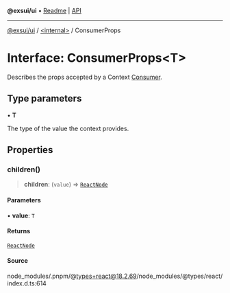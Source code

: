 **@exsui/ui** • [Readme](../../README.md) \| [API](../../globals.md)

***

[@exsui/ui](../../README.md) / [\<internal\>](../README.md) / ConsumerProps

# Interface: ConsumerProps\<T\>

Describes the props accepted by a Context [Consumer](../type-aliases/Consumer.md).

## Type parameters

• **T**

The type of the value the context provides.

## Properties

### children()

> **children**: (`value`) => [`ReactNode`](../type-aliases/ReactNode.md)

#### Parameters

• **value**: `T`

#### Returns

[`ReactNode`](../type-aliases/ReactNode.md)

#### Source

node\_modules/.pnpm/@types+react@18.2.69/node\_modules/@types/react/index.d.ts:614
